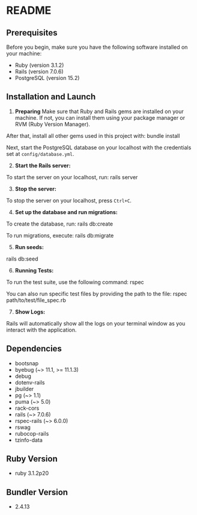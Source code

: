 # README

## Prerequisites

Before you begin, make sure you have the following software installed on your machine:

- Ruby (version 3.1.2)
- Rails (version 7.0.6)
- PostgreSQL (version 15.2)

## Installation and Launch

1. **Preparing**
Make sure that Ruby and Rails gems are installed on your machine. If not, you can install them using your package manager or RVM (Ruby Version Manager).

After that, install all other gems used in this project with:
bundle install

Next, start the PostgreSQL database on your localhost with the credentials set at `config/database.yml`.

2. **Start the Rails server:**

To start the server on your localhost, run:
rails server

3. **Stop the server:**

To stop the server on your localhost, press `Ctrl+C`.

4. **Set up the database and run migrations:**

To create the database, run:
rails db:create

To run migrations, execute:
rails db:migrate

5. **Run seeds:**

rails db:seed

6. **Running Tests:**

To run the test suite, use the following command:
rspec

You can also run specific test files by providing the path to the file:
rspec path/to/test/file_spec.rb

7. **Show Logs:**

Rails will automatically show all the logs on your terminal window as you interact with the application.

## Dependencies

* bootsnap
* byebug (~> 11.1, >= 11.1.3)
* debug
* dotenv-rails
* jbuilder
* pg (~> 1.1)
* puma (~> 5.0)
* rack-cors
* rails (~> 7.0.6)
* rspec-rails (~> 6.0.0)
* rswag
* rubocop-rails
* tzinfo-data

## Ruby Version

* ruby 3.1.2p20

## Bundler Version

* 2.4.13